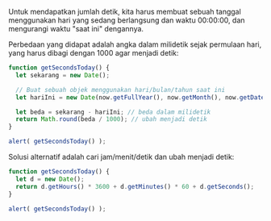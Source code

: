 Untuk mendapatkan jumlah detik, kita harus membuat sebuah tanggal menggunakan hari yang sedang berlangsung dan waktu 00:00:00, dan mengurangi waktu "saat ini" dengannya.

Perbedaan yang didapat adalah angka dalam milidetik sejak permulaan hari, yang harus dibagi dengan 1000 agar menjadi detik:

```js run
function getSecondsToday() {
  let sekarang = new Date();

  // Buat sebuah objek menggunakan hari/bulan/tahun saat ini
  let hariIni = new Date(now.getFullYear(), now.getMonth(), now.getDate());

  let beda = sekarang - hariIni; // beda dalam milidetik
  return Math.round(beda / 1000); // ubah menjadi detik
}

alert( getSecondsToday() );
```

Solusi alternatif adalah cari jam/menit/detik dan ubah menjadi detik:

```js run
function getSecondsToday() {
  let d = new Date();
  return d.getHours() * 3600 + d.getMinutes() * 60 + d.getSeconds();
}

alert( getSecondsToday() );
```
